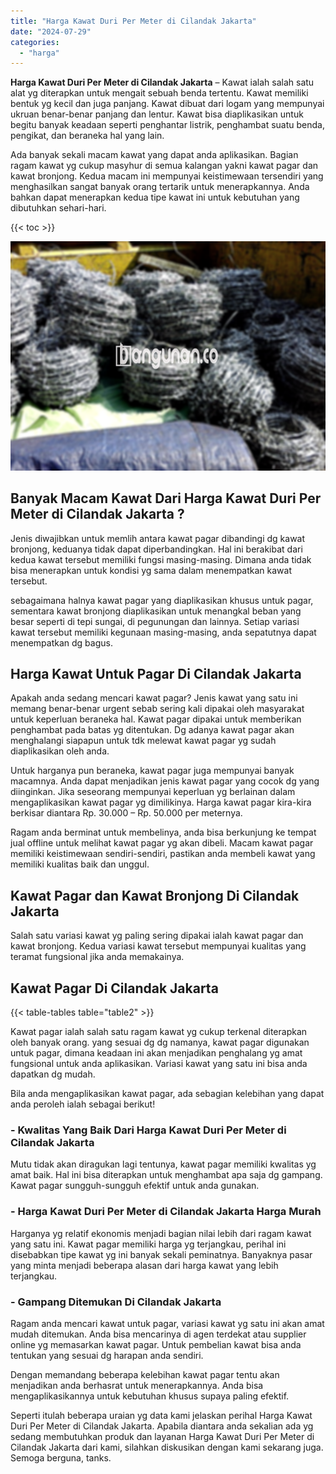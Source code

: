 ```yaml
---
title: "Harga Kawat Duri Per Meter di Cilandak Jakarta"
date: "2024-07-29"
categories: 
  - "harga"
---
```


**Harga Kawat Duri Per Meter di Cilandak Jakarta** – Kawat ialah salah satu alat yg diterapkan untuk mengait sebuah benda tertentu. Kawat memiliki bentuk yg kecil dan juga panjang. Kawat dibuat dari logam yang mempunyai ukruan benar-benar panjang dan lentur. Kawat bisa diaplikasikan untuk begitu banyak keadaan seperti penghantar listrik, penghambat suatu benda, pengikat, dan beraneka hal yang lain.

Ada banyak sekali macam kawat yang dapat anda aplikasikan. Bagian ragam kawat yg cukup masyhur di semua kalangan yakni kawat pagar dan kawat bronjong. Kedua macam ini mempunyai keistimewaan tersendiri yang menghasilkan sangat banyak orang tertarik untuk menerapkannya. Anda bahkan dapat menerapkan kedua tipe kawat ini untuk kebutuhan yang dibutuhkan sehari-hari.

{{< toc >}}

![Harga Kawat Duri Per Meter di Cilandak Jakarta](/images/jual-kawat-murah28.png)

## Banyak Macam Kawat Dari Harga Kawat Duri Per Meter di Cilandak Jakarta ?

Jenis diwajibkan untuk memlih antara kawat pagar dibandingi dg kawat bronjong, keduanya tidak dapat diperbandingkan. Hal ini berakibat dari kedua kawat tersebut memiliki fungsi masing-masing. Dimana anda tidak bisa menerapkan untuk kondisi yg sama dalam menempatkan kawat tersebut.

sebagaimana halnya kawat pagar yang diaplikasikan khusus untuk pagar, sementara kawat bronjong diaplikasikan untuk menangkal beban yang besar seperti di tepi sungai, di pegunungan dan lainnya. Setiap variasi kawat tersebut memiliki kegunaan masing-masing, anda sepatutnya dapat menempatkan dg bagus.

## Harga Kawat Untuk Pagar Di Cilandak Jakarta

Apakah anda sedang mencari kawat pagar? Jenis kawat yang satu ini memang benar-benar urgent sebab sering kali dipakai oleh masyarakat untuk keperluan beraneka hal. Kawat pagar dipakai untuk memberikan penghambat pada batas yg ditentukan. Dg adanya kawat pagar akan menghalangi siapapun untuk tdk melewat kawat pagar yg sudah diaplikasikan oleh anda.

Untuk harganya pun beraneka, kawat pagar juga mempunyai banyak macamnya. Anda dapat menjadikan jenis kawat pagar yang cocok dg yang diinginkan. Jika seseorang mempunyai keperluan yg berlainan dalam mengaplikasikan kawat pagar yg dimilikinya. Harga kawat pagar kira-kira berkisar diantara Rp. 30.000 – Rp. 50.000 per meternya.

Ragam anda berminat untuk membelinya, anda bisa berkunjung ke tempat jual offline untuk melihat kawat pagar yg akan dibeli. Macam kawat pagar memiliki keistimewaan sendiri-sendiri, pastikan anda membeli kawat yang memiliki kualitas baik dan unggul.

## Kawat Pagar dan Kawat Bronjong Di Cilandak Jakarta

Salah satu variasi kawat yg paling sering dipakai ialah kawat pagar dan kawat bronjong. Kedua variasi kawat tersebut mempunyai kualitas yang teramat fungsional jika anda memakainya.

## Kawat Pagar Di Cilandak Jakarta

{{< table-tables table="table2" >}}

Kawat pagar ialah salah satu ragam kawat yg cukup terkenal diterapkan oleh banyak orang. yang sesuai dg dg namanya, kawat pagar digunakan untuk pagar, dimana keadaan ini akan menjadikan penghalang yg amat fungsional untuk anda aplikasikan. Variasi kawat yang satu ini bisa anda dapatkan dg mudah.

Bila anda mengaplikasikan kawat pagar, ada sebagian kelebihan yang dapat anda peroleh ialah sebagai berikut!

### \- Kwalitas Yang Baik Dari Harga Kawat Duri Per Meter di Cilandak Jakarta

Mutu tidak akan diragukan lagi tentunya, kawat pagar memiliki kwalitas yg amat baik. Hal ini bisa diterapkan untuk menghambat apa saja dg gampang. Kawat pagar sungguh-sungguh efektif untuk anda gunakan.

### \- Harga Kawat Duri Per Meter di Cilandak Jakarta Harga Murah

Harganya yg relatif ekonomis menjadi bagian nilai lebih dari ragam kawat yang satu ini. Kawat pagar memiliki harga yg terjangkau, perihal ini disebabkan tipe kawat yg ini banyak sekali peminatnya. Banyaknya pasar yang minta menjadi beberapa alasan dari harga kawat yang lebih terjangkau.

### \- Gampang Ditemukan Di Cilandak Jakarta

Ragam anda mencari kawat untuk pagar, variasi kawat yg satu ini akan amat mudah ditemukan. Anda bisa mencarinya di agen terdekat atau supplier online yg memasarkan kawat pagar. Untuk pembelian kawat bisa anda tentukan yang sesuai dg harapan anda sendiri.

Dengan memandang beberapa kelebihan kawat pagar tentu akan menjadikan anda berhasrat untuk menerapkannya. Anda bisa mengaplikasikannya untuk kebutuhan khusus supaya paling efektif.

Seperti itulah beberapa uraian yg data kami jelaskan perihal Harga Kawat Duri Per Meter di Cilandak Jakarta. Apabila diantara anda sekalian ada yg sedang membutuhkan produk dan layanan Harga Kawat Duri Per Meter di Cilandak Jakarta dari kami, silahkan diskusikan dengan kami sekarang juga. Semoga berguna, tanks.

